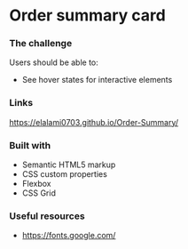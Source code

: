 # Order summary card

### The challenge

Users should be able to:

- See hover states for interactive elements

### Links

https://elalami0703.github.io/Order-Summary/

### Built with

- Semantic HTML5 markup
- CSS custom properties
- Flexbox
- CSS Grid

### Useful resources

- https://fonts.google.com/
